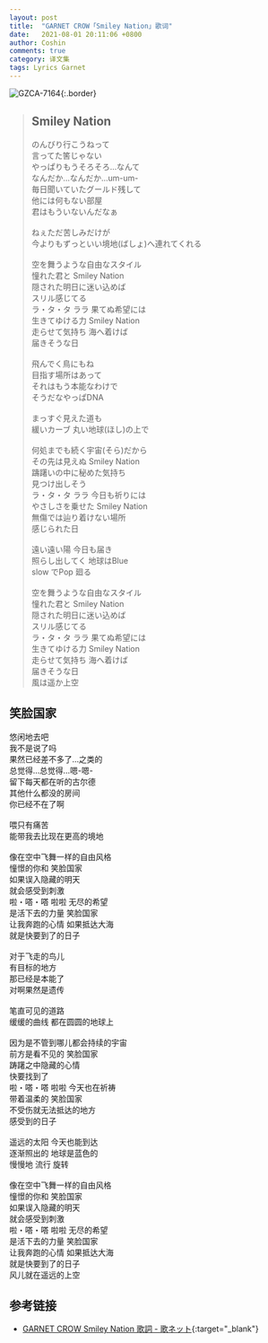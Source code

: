 ```yaml
---
layout: post
title:  "GARNET CROW「Smiley Nation」歌词"
date:   2021-08-01 20:11:06 +0800
author: Coshin
comments: true
category: 译文集
tags: Lyrics Garnet
---
```

![GZCA-7164](https://ganekuro.github.io/images/discography/single/GZCA-7164.jpg){:.border}

<blockquote class="original">
  <h2>Smiley Nation</h2>
  <p>
    のんびり行こうねって<br>
    言ってた筈じゃない<br>
    やっぱりもうそろそろ…なんて<br>
    なんだか…なんだか…um-um-<br>
    毎日聞いていたグールド残して<br>
    他には何もない部屋<br>
    君はもういないんだなぁ<br>
    <br>
    ねぇただ苦しみだけが<br>
    今よりもずっといい境地(ばしょ)へ連れてくれる<br>
    <br>
    空を舞うような自由なスタイル<br>
    憧れた君と Smiley Nation<br>
    隠された明日に迷い込めば<br>
    スリル感じてる<br>
    ラ・タ・タ ララ 果てぬ希望には<br>
    生きてゆける力 Smiley Nation<br>
    走らせて気持ち 海へ着けば<br>
    届きそうな日<br>
    <br>
    飛んでく鳥にもね<br>
    目指す場所はあって<br>
    それはもう本能なわけで<br>
    そうだなやっぱDNA<br>
    <br>
    まっすぐ見えた道も<br>
    緩いカーブ 丸い地球(ほし)の上で<br>
    <br>
    何処までも続く宇宙(そら)だから<br>
    その先は見えぬ Smiley Nation<br>
    躊躇いの中に秘めた気持ち<br>
    見つけ出しそう<br>
    ラ・タ・タ ララ 今日も祈りには<br>
    やさしさを乗せた Smiley Nation<br>
    無傷では辿り着けない場所<br>
    感じられた日<br>
    <br>
    遠い遠い陽 今日も届き<br>
    照らし出してく 地球はBlue<br>
    slow でPop 廻る<br>
    <br>
    空を舞うような自由なスタイル<br>
    憧れた君と Smiley Nation<br>
    隠された明日に迷い込めば<br>
    スリル感じてる<br>
    ラ・タ・タ ララ 果てぬ希望には<br>
    生きてゆける力 Smiley Nation<br>
    走らせて気持ち 海へ着けば<br>
    届きそうな日<br>
    風は遥か上空
  </p>
</blockquote>

<div class="translation">
  <h2>笑脸国家</h2>
  <p>
    悠闲地去吧<br>
    我不是说了吗<br>
    果然已经差不多了…之类的<br>
    总觉得…总觉得…嗯-嗯-<br>
    留下每天都在听的古尔德<br>
    其他什么都没的房间<br>
    你已经不在了啊<br>
    <br>
    喂只有痛苦<br>
    能带我去比现在更高的境地<br>
    <br>
    像在空中飞舞一样的自由风格<br>
    憧憬的你和 笑脸国家<br>
    如果误入隐藏的明天<br>
    就会感受到刺激<br>
    啦・嗒・嗒 啦啦 无尽的希望<br>
    是活下去的力量 笑脸国家<br>
    让我奔跑的心情 如果抵达大海<br>
    就是快要到了的日子<br>
    <br>
    对于飞走的鸟儿<br>
    有目标的地方<br>
    那已经是本能了<br>
    对啊果然是遗传<br>
    <br>
    笔直可见的道路<br>
    缓缓的曲线 都在圆圆的地球上<br>
    <br>
    因为是不管到哪儿都会持续的宇宙<br>
    前方是看不见的 笑脸国家<br>
    踌躇之中隐藏的心情<br>
    快要找到了<br>
    啦・嗒・嗒 啦啦 今天也在祈祷<br>
    带着温柔的 笑脸国家<br>
    不受伤就无法抵达的地方<br>
    感受到的日子<br>
    <br>
    遥远的太阳 今天也能到达<br>
    逐渐照出的 地球是蓝色的<br>
    慢慢地 流行 旋转<br>
    <br>
    像在空中飞舞一样的自由风格<br>
    憧憬的你和 笑脸国家<br>
    如果误入隐藏的明天<br>
    就会感受到刺激<br>
    啦・嗒・嗒 啦啦 无尽的希望<br>
    是活下去的力量 笑脸国家<br>
    让我奔跑的心情 如果抵达大海<br>
    就是快要到了的日子<br>
    风儿就在遥远的上空
  </p>
</div>

## 参考链接

* [GARNET CROW Smiley Nation 歌詞 - 歌ネット](https://www.uta-net.com/song/115262/){:target="_blank"}
